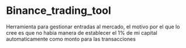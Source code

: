 # Binance_trading_tool
Herramienta para gestionar entradas al mercado, el motivo por el que lo cree es que no habia manera de establecer el 1% de mi capital automaticamente como monto para las transacciones
